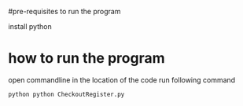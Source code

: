 #pre-requisites to run the program

install python

# how to run the program
open commandline in the location  of the code
run following command

	python python CheckoutRegister.py 



